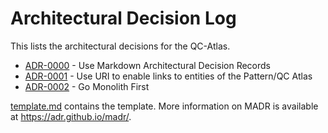 # Architectural Decision Log

This lists the architectural decisions for the QC-Atlas.

<!-- adrlog -->

- [ADR-0000](../adr0000-use-architectural-decision-records.md) - Use Markdown Architectural Decision Records
- [ADR-0001](../adr0001-use-URI-for-entities.md) - Use URI to enable links to entities of the Pattern/QC Atlas
- [ADR-0002](../adr0002-monorepo.md) - Go Monolith First

<!-- adrlogstop -->

[template.md](template.md) contains the template.
More information on MADR is available at <https://adr.github.io/madr/>.
